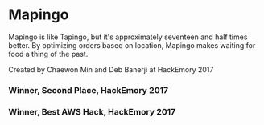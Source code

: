 # Mapingo
Mapingo is like Tapingo, but it's approximately seventeen and half times better. By optimizing orders based on location, Mapingo makes waiting for food a thing of the past.

Created by Chaewon Min and Deb Banerji at HackEmory 2017

### Winner, Second Place, HackEmory 2017
### Winner, Best AWS Hack, HackEmory 2017